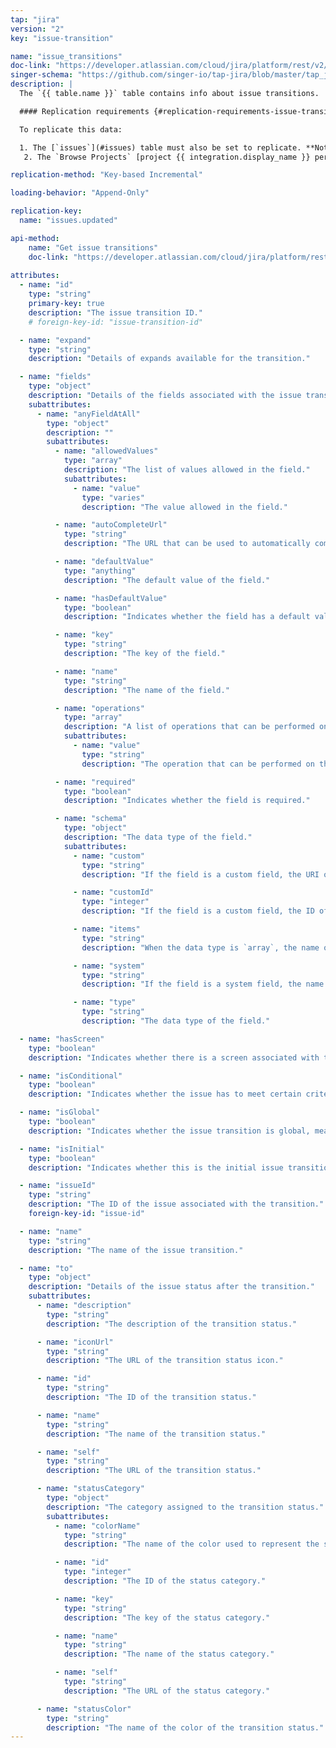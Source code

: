 ```yaml
---
tap: "jira"
version: "2"
key: "issue-transition"

name: "issue_transitions"
doc-link: "https://developer.atlassian.com/cloud/jira/platform/rest/v2/#api-api-2-issue-issueIdOrKey-transitions-get"
singer-schema: "https://github.com/singer-io/tap-jira/blob/master/tap_jira/schemas/issue_transitions.json"
description: |
  The `{{ table.name }}` table contains info about issue transitions.

  #### Replication requirements {#replication-requirements-issue-transitions}

  To replicate this data:

  1. The [`issues`](#issues) table must also be set to replicate. **Note**: When an issue is updated, all the transitions for that issue will also be replicated.
   2. The `Browse Projects` [project {{ integration.display_name }} permission]({{ integration.project-permissions-doc }}){:target="new"} is required. Refer to [{{ integration.display_name }}'s API documentation]({{ table.doc-link }}){:target="new"} for more info.

replication-method: "Key-based Incremental"

loading-behavior: "Append-Only"

replication-key:
  name: "issues.updated"

api-method:
    name: "Get issue transitions"
    doc-link: "https://developer.atlassian.com/cloud/jira/platform/rest/v2/#api-api-2-issue-issueIdOrKey-transitions-get"
    
attributes:
  - name: "id"
    type: "string"
    primary-key: true
    description: "The issue transition ID."
    # foreign-key-id: "issue-transition-id"

  - name: "expand"
    type: "string"
    description: "Details of expands available for the transition."

  - name: "fields"
    type: "object"
    description: "Details of the fields associated with the issue transition screen."
    subattributes:
      - name: "anyFieldAtAll"
        type: "object"
        description: ""
        subattributes:
          - name: "allowedValues"
            type: "array"
            description: "The list of values allowed in the field."
            subattributes:
              - name: "value"
                type: "varies"
                description: "The value allowed in the field."

          - name: "autoCompleteUrl"
            type: "string"
            description: "The URL that can be used to automatically complete the field."

          - name: "defaultValue"
            type: "anything"
            description: "The default value of the field."

          - name: "hasDefaultValue"
            type: "boolean"
            description: "Indicates whether the field has a default value."

          - name: "key"
            type: "string"
            description: "The key of the field."

          - name: "name"
            type: "string"
            description: "The name of the field."

          - name: "operations"
            type: "array"
            description: "A list of operations that can be performed on the field."
            subattributes:
              - name: "value"
                type: "string"
                description: "The operation that can be performed on the field."

          - name: "required"
            type: "boolean"
            description: "Indicates whether the field is required."

          - name: "schema"
            type: "object"
            description: "The data type of the field."
            subattributes:
              - name: "custom"
                type: "string"
                description: "If the field is a custom field, the URI of the field."

              - name: "customId"
                type: "integer"
                description: "If the field is a custom field, the ID of the custom field."

              - name: "items"
                type: "string"
                description: "When the data type is `array`, the name of the field items within the array."

              - name: "system"
                type: "string"
                description: "If the field is a system field, the name of the field."

              - name: "type"
                type: "string"
                description: "The data type of the field."

  - name: "hasScreen"
    type: "boolean"
    description: "Indicates whether there is a screen associated with the issue transition."

  - name: "isConditional"
    type: "boolean"
    description: "Indicates whether the issue has to meet certain criteria before the issue transition can be applied."

  - name: "isGlobal"
    type: "boolean"
    description: "Indicates whether the issue transition is global, meaning the transition can be applied to issues regardless of status."

  - name: "isInitial"
    type: "boolean"
    description: "Indicates whether this is the initial issue transition for the workflow."

  - name: "issueId"
    type: "string"
    description: "The ID of the issue associated with the transition."
    foreign-key-id: "issue-id"

  - name: "name"
    type: "string"
    description: "The name of the issue transition."

  - name: "to"
    type: "object"
    description: "Details of the issue status after the transition."
    subattributes:
      - name: "description"
        type: "string"
        description: "The description of the transition status."

      - name: "iconUrl"
        type: "string"
        description: "The URL of the transition status icon."

      - name: "id"
        type: "string"
        description: "The ID of the transition status."

      - name: "name"
        type: "string"
        description: "The name of the transition status."

      - name: "self"
        type: "string"
        description: "The URL of the transition status."

      - name: "statusCategory"
        type: "object"
        description: "The category assigned to the transition status."
        subattributes:
          - name: "colorName"
            type: "string"
            description: "The name of the color used to represent the status category."

          - name: "id"
            type: "integer"
            description: "The ID of the status category."

          - name: "key"
            type: "string"
            description: "The key of the status category."

          - name: "name"
            type: "string"
            description: "The name of the status category."

          - name: "self"
            type: "string"
            description: "The URL of the status category."

      - name: "statusColor"
        type: "string"
        description: "The name of the color of the transition status."
---
```

